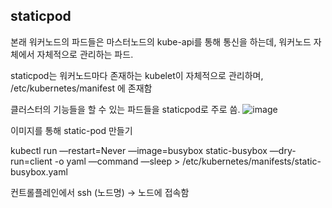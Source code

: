 ## staticpod

본래 워커노드의 파드들은 마스터노드의 kube-api를 통해 통신을 하는데, 워커노드 자체에서 자체적으로 관리하는 파드.

staticpod는 워커노드마다 존재하는 kubelet이 자체적으로 관리하며, /etc/kubernetes/manifest 에 존재함

클러스터의 기능들을 할 수 있는 파드들을 staticpod로 주로 씀.
![image](https://github.com/jeon-maker/cloud_study_from-20240430/assets/77326600/daf5f805-27b0-4985-a268-23f1b4ce36fa)

이미지를 통해 static-pod 만들기

kubectl run —restart=Never —image=busybox static-busybox —dry-run=client -o yaml —command —sleep > /etc/kubernetes/manifests/static-busybox.yaml

컨트롤플레인에서 ssh (노드명) → 노드에 접속함
